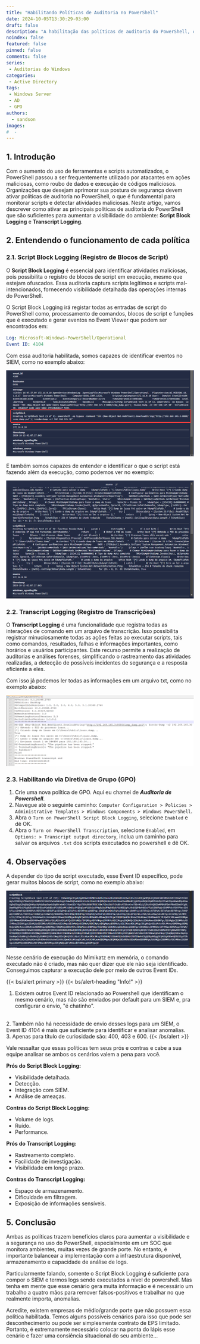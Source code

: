 ```yaml
---
title: "Habilitando Políticas de Auditoria no PowerShell"
date: 2024-10-05T13:30:29-03:00
draft: false
description: "A habilitação das políticas de auditoria do PowerShell, como Script Block e Transcript Logging, fortalece a segurança, permitindo monitoramento detalhado e prevenção de ameaças."
noindex: false
featured: false
pinned: false
comments: false
series:
 - Auditorias do Windows
categories:
 - Active Directory
tags:
 - Windows Server
 - AD
 - GPO
authors:
  - sandson
images:
#  - 
---
```

## 1. Introdução

Com o aumento do uso de ferramentas e scripts automatizados, o PowerShell passou a ser frequentemente utilizado por atacantes em ações maliciosas, como roubo de dados e execução de códigos maliciosos. Organizações que desejam aprimorar sua postura de segurança devem ativar políticas de auditoria no PowerShell, o que é fundamental para monitorar scripts e detectar atividades maliciosas. Neste artigo, vamos descrever como ativar as principais políticas de auditoria do PowerShell que são suficientes para aumentar a visibilidade do ambiente: **Script Block Logging** e **Transcript Logging**.

## 2. Entendendo o funcionamento de cada política

### 2.1. Script Block Logging (Registro de Blocos de Script)

O **Script Block Logging** é essencial para identificar atividades maliciosas, pois possibilita o registro de blocos de script em execução, mesmo que estejam ofuscados. Essa auditoria captura scripts legítimos e scripts mal-intencionados, fornecendo visibilidade detalhada das operações internas do PowerShell.

O Script Block Logging irá registar todas as entradas de script do PowerShell como, processamento de comandos, blocos de script e funções que é executado e gerar eventos no Event Viewer que podem ser encontrados em:

```yaml
Log: Microsoft-Windows-PowerShell/Operational
Event ID: 4104
```
Com essa auditoria habilitada, somos capazes de identificar eventos no SIEM, como no exemplo abaixo:

![Execução em memória](1.png)

E também somos capazes de entender e identificar o que o script está fazendo além da execução, como podemos ver no exemplo:

![Execução em memória2](2.png)

### 2.2. Transcript Logging (Registro de Transcrições)

O **Transcript Logging** é uma funcionalidade que registra todas as interações de comando em um arquivo de transcrição. Isso possibilita registrar minuciosamente todas as ações feitas ao executar scripts, tais como comandos, resultados, falhas e informações importantes, como horários e usuários participantes. Este recurso permite a realização de auditorias e análises forenses, simplificando o rastreamento das atividades realizadas, a detecção de possíveis incidentes de segurança e a resposta eficiente a eles.

Com isso já podemos ler todas as informações em um arquivo txt, como no exemplo abaixo:

![Log transcrito](4.png)

### 2.3. Habilitando via Diretiva de Grupo (GPO)

1. Crie uma nova política de GPO. Aqui eu chamei de ***Auditoria de Powershell***.
2. Navegue até o seguinte caminho: `Computer Configuration > Policies > Administrative Templates > Windows Components > Windows PowerShell`.
3. Abra o `Turn on PowerShell Script Block Logging`, selecione `Enabled` e dê OK.
4. Abra o `Turn on PowerShell Transcription`, selecione `Enabled`, em `Options: > Transcript output directory`, inclua um caminho para salvar os arquivos `.txt` dos scripts executados no powershell e dê OK.

## 4. Observações

A depender do tipo de script executado, esse Event ID específico, pode gerar muitos blocos de script, como no exemplo abaixo: 

![Execução em memória do Mimikatz](3.png "Exemplo do Mimikatz executado em memória.")

Nesse cenário de execução do Mimikatz em memória, o comando executado não é criado, mas não quer dizer que ele não seja identificado. Conseguimos capturar a execução dele por meio de outros Event IDs.

{{< bs/alert primary >}}
{{< bs/alert-heading "Info!" >}}
  1. Existem outros Event ID relacionado ao Powershell que identificam o mesmo cenário, mas não são enviados por default para um SIEM e, pra configurar o envio, "é chatinho".
  <br>
  2. Também não há necessidade de envio desses logs para um SIEM, o Event ID 4104 é mais que suficiente para identificar e analisar anomalias.
  <br>
  3. Apenas para título de curiosidade são: 400, 403 e 600.
{{< /bs/alert >}}

Vale ressaltar que essas políticas tem seus prós e contras e cabe a sua equipe analisar se ambos os cenários valem a pena para você.



**Prós do Script Block Logging:**

- Visibilidade detalhada.
- Detecção.
- Integração com SIEM.
- Análise de ameaças.

**Contras do Script Block Logging:**

- Volume de logs.
- Ruído.
- Performance.

**Prós do Transcript Logging:**

- Rastreamento completo.
- Facilidade de investigação.
- Visibilidade em longo prazo.

**Contras do Transcript Logging:**

- Espaço de armazenamento.
- Dificuldade em filtragem.
- Exposição de informações sensíveis.

## 5. Conclusão

Ambas as políticas trazem benefícios claros para aumentar a visibilidade e a segurança no uso do PowerShell, especialmente em um SOC que monitora ambientes, muitas vezes de grande porte. No entanto, é importante balancear a implementação com a infraestrutura disponível, armazenamento e capacidade de análise de logs.

Particularmente falando, somente o Script Block Logging é suficiente para compor o SIEM e termos logs sendo executados a nível de powershell. Mas tenha em mente que esse cenário gera muita informação e é necessário um trabalho a quatro mãos para remover falsos-positivos e trabalhar no que realmente importa, anomalias.

Acredite, existem empresas de médio/grande porte que não possuem essa política habilitada. Temos alguns possíveis cenários para isso que pode ser desconhecimento ou pode ser simplesmente contrato de EPS limitado. Portanto, é extremamente necessário colocar na ponta do lápis esse cenário e fazer uma consiência situacional do seu ambiente...